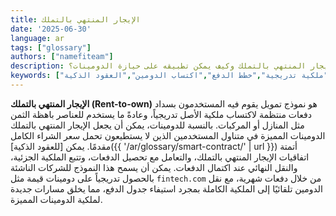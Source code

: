 ```yaml
---
title: الإيجار المنتهي بالتملك
date: '2025-06-30'
language: ar
tags: ["glossary"]
authors: ["namefiteam"]
description: ما هو الإيجار المنتهي بالتملك وكيف يمكن تطبيقه على حيازة الدومينات؟
keywords: ["الإيجار المنتهي بالتملك","ملكية تدريجية","خطط الدفع","اكتساب الدومين","العقود الذكية"]
---
```



**الإيجار المنتهي بالتملك (Rent-to-own)** هو نموذج تمويل يقوم فيه المستخدمون بسداد دفعات منتظمة لاكتساب ملكية الأصل تدريجياً، وعادةً ما يستخدم للعناصر باهظة الثمن مثل المنازل أو المركبات. بالنسبة للدومينات، يمكن أن يجعل الإيجار المنتهي بالتملك الدومينات المميزة في متناول المستخدمين الذين لا يستطيعون تحمل سعر الشراء الكامل مقدمًا. يمكن [للعقود الذكية]({{ '/ar/glossary/smart-contract/' | url }}) أتمتة اتفاقيات الإيجار المنتهي بالتملك، والتعامل مع تحصيل الدفعات، وتتبع الملكية الجزئية، والنقل النهائي عند اكتمال الدفعات. يمكن أن يسمح هذا النموذج للشركات الناشئة بالحصول تدريجياً على دومينات قيمة مثل `fintech.com` من خلال دفعات شهرية، مع نقل الدومين تلقائيًا إلى الملكية الكاملة بمجرد استيفاء جدول الدفع، مما يخلق مسارات جديدة لملكية الدومينات المميزة.
